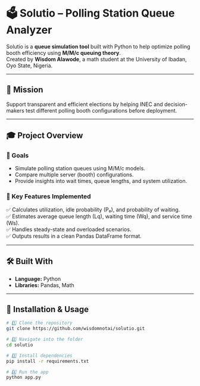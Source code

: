 # 🗳️ Solutio – Polling Station Queue Analyzer

Solutio is a **queue simulation tool** built with Python to help optimize polling booth efficiency using **M/M/c queuing theory**.  
Created by **Wisdom Alawode**, a math student at the University of Ibadan, Oyo State, Nigeria.

---

## 🧠 Mission
Support transparent and efficient elections by helping INEC and decision-makers test different polling booth configurations before deployment.

---

## 🎓 Project Overview

### 🎯 Goals
- Simulate polling station queues using M/M/c models.
- Compare multiple server (booth) configurations.
- Provide insights into wait times, queue lengths, and system utilization.

### 📲 Key Features Implemented
✅ Calculates utilization, idle probability (P₀), and probability of waiting.  
✅ Estimates average queue length (Lq), waiting time (Wq), and service time (Ws).  
✅ Handles steady-state and overloaded scenarios.  
✅ Outputs results in a clean Pandas DataFrame format.  

---

## 🛠 Built With
- **Language:** Python  
- **Libraries:** Pandas, Math  

---

## 🚀 Installation & Usage

```bash
# 1️⃣ Clone the repository
git clone https://github.com/wisdomnotai/solutio.git

# 2️⃣ Navigate into the folder
cd solutio

# 3️⃣ Install dependencies
pip install -r requirements.txt

# 4️⃣ Run the app
python app.py
